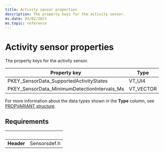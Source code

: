 ```yaml
---
title: Activity sensor properties
description: The property keys for the activity sensor.
ms.date: 03/02/2023
ms.topic: reference
---
```


# Activity sensor properties

The property keys for the activity sensor.

| Property key | Type | Required/Optional | Description |
|---|---|---|---|
| PKEY_SensorData_SupportedActivityStates | VT_UI4 | R/O | Required |
| PKEY_SensorData_MinimumDetectionIntervals_Ms | VT_VECTOR | R/O | Required |

For more information about the data types shown in the **Type** column, see [PROPVARIANT structure](/windows/win32/api/propidlbase/ns-propidlbase-propvariant).

## Requirements

| &nbsp; |&nbsp; |
|---|---|
| **Header** | Sensorsdef.h |
